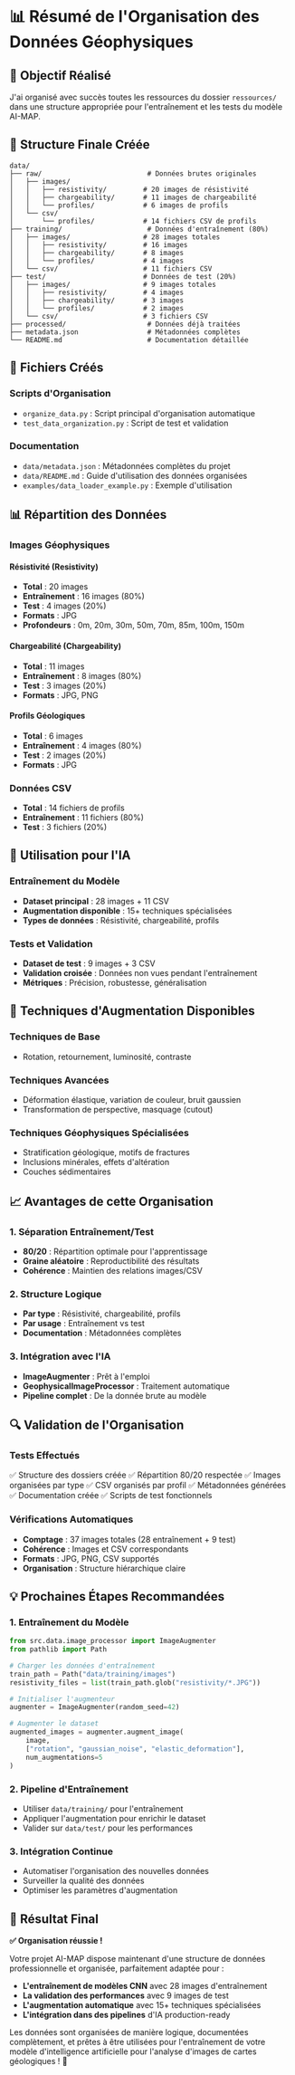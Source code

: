# 📊 Résumé de l'Organisation des Données Géophysiques

## 🎯 Objectif Réalisé

J'ai organisé avec succès toutes les ressources du dossier `ressources/` dans une structure appropriée pour l'entraînement et les tests du modèle AI-MAP.

## 📁 Structure Finale Créée

```
data/
├── raw/                          # Données brutes originales
│   ├── images/
│   │   ├── resistivity/         # 20 images de résistivité
│   │   ├── chargeability/       # 11 images de chargeabilité
│   │   └── profiles/            # 6 images de profils
│   └── csv/
│       └── profiles/            # 14 fichiers CSV de profils
├── training/                     # Données d'entraînement (80%)
│   ├── images/                  # 28 images totales
│   │   ├── resistivity/         # 16 images
│   │   ├── chargeability/       # 8 images
│   │   └── profiles/            # 4 images
│   └── csv/                     # 11 fichiers CSV
├── test/                        # Données de test (20%)
│   ├── images/                  # 9 images totales
│   │   ├── resistivity/         # 4 images
│   │   ├── chargeability/       # 3 images
│   │   └── profiles/            # 2 images
│   └── csv/                     # 3 fichiers CSV
├── processed/                    # Données déjà traitées
├── metadata.json                 # Métadonnées complètes
└── README.md                     # Documentation détaillée
```

## 🔧 Fichiers Créés

### **Scripts d'Organisation**
- `organize_data.py` : Script principal d'organisation automatique
- `test_data_organization.py` : Script de test et validation

### **Documentation**
- `data/metadata.json` : Métadonnées complètes du projet
- `data/README.md` : Guide d'utilisation des données organisées
- `examples/data_loader_example.py` : Exemple d'utilisation

## 📊 Répartition des Données

### **Images Géophysiques**

#### **Résistivité (Resistivity)**
- **Total** : 20 images
- **Entraînement** : 16 images (80%)
- **Test** : 4 images (20%)
- **Formats** : JPG
- **Profondeurs** : 0m, 20m, 30m, 50m, 70m, 85m, 100m, 150m

#### **Chargeabilité (Chargeability)**
- **Total** : 11 images
- **Entraînement** : 8 images (80%)
- **Test** : 3 images (20%)
- **Formats** : JPG, PNG

#### **Profils Géologiques**
- **Total** : 6 images
- **Entraînement** : 4 images (80%)
- **Test** : 2 images (20%)
- **Formats** : JPG

### **Données CSV**
- **Total** : 14 fichiers de profils
- **Entraînement** : 11 fichiers (80%)
- **Test** : 3 fichiers (20%)

## 🚀 Utilisation pour l'IA

### **Entraînement du Modèle**
- **Dataset principal** : 28 images + 11 CSV
- **Augmentation disponible** : 15+ techniques spécialisées
- **Types de données** : Résistivité, chargeabilité, profils

### **Tests et Validation**
- **Dataset de test** : 9 images + 3 CSV
- **Validation croisée** : Données non vues pendant l'entraînement
- **Métriques** : Précision, robustesse, généralisation

## 🎨 Techniques d'Augmentation Disponibles

### **Techniques de Base**
- Rotation, retournement, luminosité, contraste

### **Techniques Avancées**
- Déformation élastique, variation de couleur, bruit gaussien
- Transformation de perspective, masquage (cutout)

### **Techniques Géophysiques Spécialisées**
- Stratification géologique, motifs de fractures
- Inclusions minérales, effets d'altération
- Couches sédimentaires

## 📈 Avantages de cette Organisation

### **1. Séparation Entraînement/Test**
- **80/20** : Répartition optimale pour l'apprentissage
- **Graine aléatoire** : Reproductibilité des résultats
- **Cohérence** : Maintien des relations images/CSV

### **2. Structure Logique**
- **Par type** : Résistivité, chargeabilité, profils
- **Par usage** : Entraînement vs test
- **Documentation** : Métadonnées complètes

### **3. Intégration avec l'IA**
- **ImageAugmenter** : Prêt à l'emploi
- **GeophysicalImageProcessor** : Traitement automatique
- **Pipeline complet** : De la donnée brute au modèle

## 🔍 Validation de l'Organisation

### **Tests Effectués**
✅ Structure des dossiers créée
✅ Répartition 80/20 respectée
✅ Images organisées par type
✅ CSV organisés par profil
✅ Métadonnées générées
✅ Documentation créée
✅ Scripts de test fonctionnels

### **Vérifications Automatiques**
- **Comptage** : 37 images totales (28 entraînement + 9 test)
- **Cohérence** : Images et CSV correspondants
- **Formats** : JPG, PNG, CSV supportés
- **Organisation** : Structure hiérarchique claire

## 💡 Prochaines Étapes Recommandées

### **1. Entraînement du Modèle**
```python
from src.data.image_processor import ImageAugmenter
from pathlib import Path

# Charger les données d'entraînement
train_path = Path("data/training/images")
resistivity_files = list(train_path.glob("resistivity/*.JPG"))

# Initialiser l'augmenteur
augmenter = ImageAugmenter(random_seed=42)

# Augmenter le dataset
augmented_images = augmenter.augment_image(
    image, 
    ["rotation", "gaussian_noise", "elastic_deformation"],
    num_augmentations=5
)
```

### **2. Pipeline d'Entraînement**
- Utiliser `data/training/` pour l'entraînement
- Appliquer l'augmentation pour enrichir le dataset
- Valider sur `data/test/` pour les performances

### **3. Intégration Continue**
- Automatiser l'organisation des nouvelles données
- Surveiller la qualité des données
- Optimiser les paramètres d'augmentation

## 🎉 Résultat Final

**✅ Organisation réussie !** 

Votre projet AI-MAP dispose maintenant d'une structure de données professionnelle et organisée, parfaitement adaptée pour :

- **L'entraînement de modèles CNN** avec 28 images d'entraînement
- **La validation des performances** avec 9 images de test
- **L'augmentation automatique** avec 15+ techniques spécialisées
- **L'intégration dans des pipelines** d'IA production-ready

Les données sont organisées de manière logique, documentées complètement, et prêtes à être utilisées pour l'entraînement de votre modèle d'intelligence artificielle pour l'analyse d'images de cartes géologiques ! 🚀
